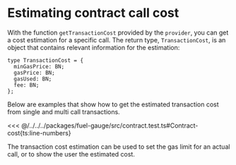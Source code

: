 # Estimating contract call cost

With the function `getTransactionCost` provided by the `provider`, you can get a cost estimation for a specific call. The return type, `TransactionCost`, is an object that contains relevant information for the estimation:

```ts:line-numbers
type TransactionCost = {
  minGasPrice: BN;
  gasPrice: BN;
  gasUsed: BN;
  fee: BN;
};
```

Below are examples that show how to get the estimated transaction cost from single and multi call transactions.

<<< @/../../../packages/fuel-gauge/src/contract.test.ts#Contract-cost{ts:line-numbers}

The transaction cost estimation can be used to set the gas limit for an actual call, or to show the user the estimated cost.
